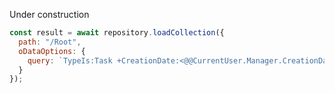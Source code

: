 Under construction
```javascript
const result = await repository.loadCollection({
  path: "/Root",
  oDataOptions: {
    query: `TypeIs:Task +CreationDate:<@@CurrentUser.Manager.CreationDate@@`
  }
});
```
